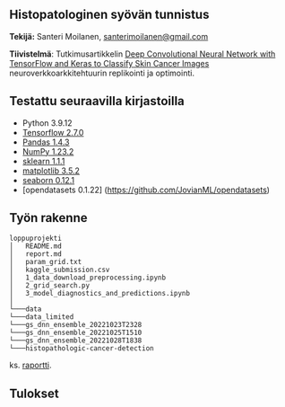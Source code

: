 ## Histopatologinen syövän tunnistus 

**Tekijä:** Santeri Moilanen, santerimoilanen@gmail.com

**Tiivistelmä**: Tutkimusartikkelin [Deep Convolutional Neural Network with TensorFlow and Keras to Classify Skin Cancer Images](https://www.researchgate.net/publication/343409875_Deep_Convolutional_Neural_Network_with_TensorFlow_and_Keras_to_Classify_Skin_Cancer_Images) neuroverkkoarkkitehtuurin replikointi ja optimointi.

## Testattu seuraavilla kirjastoilla

- Python 3.9.12
- [Tensorflow 2.7.0](https://www.tensorflow.org/overview/?hl=fi)
- [Pandas 1.4.3](https://pandas.pydata.org/)
- [NumPy 1.23.2](https://numpy.org/)
- [sklearn 1.1.1](https://scikit-learn.org/)
- [matplotlib 3.5.2](https://matplotlib.org/)
- [seaborn 0.12.1](https://seaborn.pydata.org)
- [opendatasets 0.1.22] (https://github.com/JovianML/opendatasets)


## Työn rakenne

```
loppuprojekti
│   README.md
│   report.md    
│   param_grid.txt
│   kaggle_submission.csv
│   1_data_download_preprocessing.ipynb
│   2_grid_search.py
│   3_model_diagnostics_and_predictions.ipynb
│
└───data
└───data_limited
└───gs_dnn_ensemble_20221023T2328
└───gs_dnn_ensemble_20221025T1510
└───gs_dnn_ensemble_20221028T1838
└───histopathologic-cancer-detection
```

ks. [raportti](./report.md).

## Tulokset

